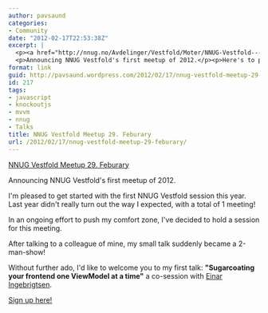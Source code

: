```yaml
---
author: pavsaund
categories:
- Community
date: "2012-02-17T22:53:38Z"
excerpt: |
  <p><a href="http://nnug.no/Avdelinger/Vestfold/Moter/NNUG-Vestfold---22-Februar-2012/" title="NNUG Vestfold Meetup 29. Feburary">NNUG Vestfold Meetup 29. Feburary</a></p>
  <p>Announcing NNUG Vestfold's first meetup of 2012.</p><p>Here's to pushing my comfort sone with my first talk: "Sugarcoating your frontend one ViewModel at a time" a co-session with <a href="http://www.ingebrigtsen.info" target="_blank">Einar Ingebrigtsen</a>.</p><p> </p>
format: link
guid: http://pavsaund.wordpress.com/2012/02/17/nnug-vestfold-meetup-29-feburary/
id: 217
tags:
- javascript
- knockoutjs
- mvvm
- nnug
- Talks
title: NNUG Vestfold Meetup 29. Feburary
url: /2012/02/17/nnug-vestfold-meetup-29-feburary/
---
```


<a title="NNUG Vestfold Meetup 29. Feburary" href="http://nnug.no/Avdelinger/Vestfold/Moter/NNUG-Vestfold---22-Februar-2012/">NNUG Vestfold Meetup 29. Feburary</a>

Announcing NNUG Vestfold's first meetup of 2012. 

I'm pleased to get started with the first NNUG Vestfold session this year. Last year didn't really turn out the way I expected, with a total of 1 meeting!

In an ongoing effort to push my comfort zone, I've decided to hold a session for this meeting. 

After talking to a colleague of mine, my small talk suddenly became a 2-man-show! 

Without further ado, I'd like to welcome you to my first talk: <strong>"Sugarcoating your frontend one ViewModel at a time"</strong> a co-session with <a href="http://www.ingebrigtsen.info" target="_blank">Einar Ingebrigtsen</a>.

<a title="NNUG Vestfold Meetup 29. Feburary" href="http://nnug.no/Avdelinger/Vestfold/Moter/NNUG-Vestfold---22-Februar-2012/">Sign up here!</a>
